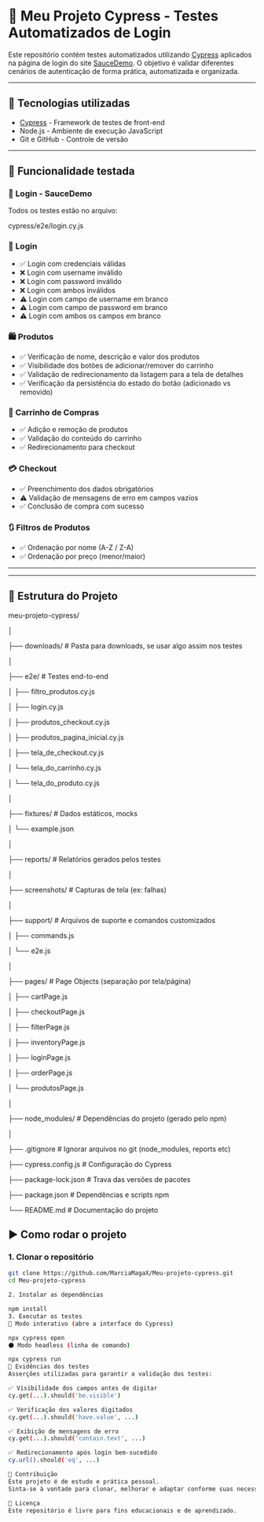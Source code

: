 # 🧪 Meu Projeto Cypress - Testes Automatizados de Login

Este repositório contém testes automatizados utilizando [Cypress](https://www.cypress.io/) aplicados na página de login do site [SauceDemo](https://www.saucedemo.com/). O objetivo é validar diferentes cenários de autenticação de forma prática, automatizada e organizada.

---

## 📌 Tecnologias utilizadas

- [Cypress](https://docs.cypress.io/) - Framework de testes de front-end
- Node.js - Ambiente de execução JavaScript
- Git e GitHub - Controle de versão

---

## 🧪 Funcionalidade testada

### 🔐 Login - SauceDemo

Todos os testes estão no arquivo:

cypress/e2e/login.cy.js


### 🔐 Login
- ✅ Login com credenciais válidas  
- ❌ Login com username inválido  
- ❌ Login com password inválido  
- ❌ Login com ambos inválidos  
- ⚠️ Login com campo de username em branco  
- ⚠️ Login com campo de password em branco  
- ⚠️ Login com ambos os campos em branco  

### 🛍️ Produtos
- ✅ Verificação de nome, descrição e valor dos produtos  
- ✅ Visibilidade dos botões de adicionar/remover do carrinho  
- ✅ Validação de redirecionamento da listagem para a tela de detalhes  
- ✅ Verificação da persistência do estado do botão (adicionado vs removido)  

### 🛒 Carrinho de Compras
- ✅ Adição e remoção de produtos  
- ✅ Validação do conteúdo do carrinho  
- ✅ Redirecionamento para checkout  

### 💳 Checkout
- ✅ Preenchimento dos dados obrigatórios  
- ⚠️ Validação de mensagens de erro em campos vazios  
- ✅ Conclusão de compra com sucesso  

### 🔃 Filtros de Produtos
- ✅ Ordenação por nome (A-Z / Z-A)  
- ✅ Ordenação por preço (menor/maior)  

---
---

## 🧰 Estrutura do Projeto


meu-projeto-cypress/

│

├── downloads/ # Pasta para downloads, se usar algo assim nos testes

│

├── e2e/                             # Testes end-to-end

│   ├── filtro_produtos.cy.js

│   ├── login.cy.js

│   ├── produtos_checkout.cy.js

│   ├── produtos_pagina_inicial.cy.js

│   ├── tela_de_checkout.cy.js

│   └── tela_do_carrinho.cy.js

│   └── tela_do_produto.cy.js

│

├── fixtures/                        # Dados estáticos, mocks

│   └── example.json

│

├── reports/                        # Relatórios gerados pelos testes

│

├── screenshots/                    # Capturas de tela (ex: falhas)

│

├── support/                       # Arquivos de suporte e comandos customizados

│   ├── commands.js

│   └── e2e.js

│

├── pages/                        # Page Objects (separação por tela/página)

│   ├── cartPage.js

│   ├── checkoutPage.js

│   ├── filterPage.js

│   ├── inventoryPage.js

│   ├── loginPage.js

│   ├── orderPage.js

│   └── produtosPage.js

│

├── node_modules/                # Dependências do projeto (gerado pelo npm)

│

├── .gitignore                  # Ignorar arquivos no git (node_modules, reports etc)

├── cypress.config.js           # Configuração do Cypress

├── package-lock.json           # Trava das versões de pacotes

├── package.json                # Dependências e scripts npm

└── README.md                   # Documentação do projeto


## ▶️ Como rodar o projeto

### 1. Clonar o repositório

```bash
git clone https://github.com/MarciaMagaX/Meu-projeto-cypress.git
cd Meu-projeto-cypress

2. Instalar as dependências

npm install
3. Executar os testes
🔵 Modo interativo (abre a interface do Cypress)

npx cypress open
⚫ Modo headless (linha de comando)

npx cypress run
📸 Evidências dos testes
Asserções utilizadas para garantir a validação dos testes:

✅ Visibilidade dos campos antes de digitar
cy.get(...).should('be.visible')

✅ Verificação dos valores digitados
cy.get(...).should('have.value', ...)

✅ Exibição de mensagens de erro
cy.get(...).should('contain.text', ...)

✅ Redirecionamento após login bem-sucedido
cy.url().should('eq', ...)

🤝 Contribuição
Este projeto é de estudo e prática pessoal.
Sinta-se à vontade para clonar, melhorar e adaptar conforme suas necessidades!

📄 Licença
Este repositório é livre para fins educacionais e de aprendizado.

